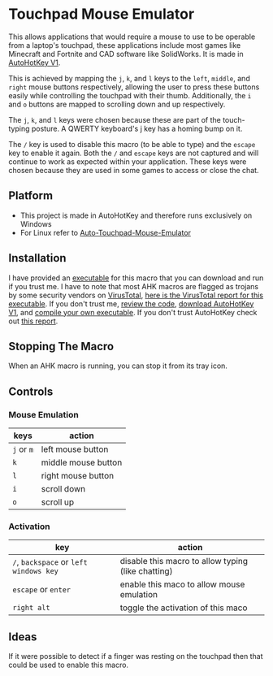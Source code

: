 # Touchpad Mouse Emulator
This allows applications that would require a mouse to use to be operable from a laptop's touchpad, these applications include most games like Minecraft and Fortnite and CAD software like SolidWorks. It is made in [AutoHotKey V1](https://www.autohotkey.com/). 

This is achieved by mapping the `j`, `k`, and `l` keys to the `left`, `middle`, and `right` mouse buttons respectively, allowing the user to press these buttons easily while controlling the touchpad with their thumb. Additionally, the `i` and `o` buttons are mapped to scrolling down and up respectively.

The `j`, `k`, and `l` keys were chosen because these are part of the touch-typing posture. A QWERTY keyboard's j key has a homing bump on it.

The `/` key is used to disable this macro (to be able to type) and the `escape` key to enable it again. Both the `/` and `escape` keys are not captured and will continue to work as expected within your application. These keys were chosen because they are used in some games to access or close the chat.

## Platform
- This project is made in AutoHotKey and therefore runs exclusively on Windows
- For Linux refer to [Auto-Touchpad-Mouse-Emulator](https://github.com/SP4CEBARsystems/Auto-Touchpad-Mouse-Emulator)

## Installation
I have provided an [executable](https://github.com/SP4CEBARsystems/Touchpad-Mouse-Emulator/releases/tag/v1.0.0) for this macro that you can download and run if you trust me. I have to note that most AHK macros are flagged as trojans by some security vendors on [VirusTotal](https://www.virustotal.com), [here is the VirusTotal report for this executable](https://www.virustotal.com/gui/file/61a640de9c9ea98182e44c6b7d0b42dacffd309f34918fbc3ade055e33ad2f47?nocache=1). If you don't trust me, [review the code](https://github.com/SP4CEBARsystems/Touchpad-Mouse-Emulator/blob/main/touchpad%20mouse%20emulator.ahk), [download AutoHotKey V1](https://www.autohotkey.com/download/ahk-install.exe), and [compile your own executable](https://www.autohotkey.com/docs/v1/Scripts.htm#ahk2exe-run). If you don't trust AutoHotKey check out [this report](https://safeweb.norton.com/report/show?url=autohotkey.com%2Fdownload).

## Stopping The Macro
When an AHK macro is running, you can stop it from its tray icon.

## Controls

### Mouse Emulation
| keys | action |
|---|---|
| `j` or `m` | left mouse button |
| `k` | middle mouse button |
| `l` | right mouse button |
| `i` | scroll down |
| `o` | scroll up |

### Activation
| key | action |
|---|---|
| `/`, `backspace` or `left windows key` | disable this macro to allow typing (like chatting) |
| `escape` or `enter` | enable this maco to allow mouse emulation |
| `right alt` | toggle the activation of this maco |

## Ideas
If it were possible to detect if a finger was resting on the touchpad then that could be used to enable this macro.
